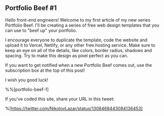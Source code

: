 ## Portfolio Beef #1

Hello front-end engineers! Welcome to my first article of my new series Portfolio Beef. I'll be creating a series of free web design templates that you can use to "beef up" your portfolio.

I encourage everyone to duplicate the template, code the website and upload it to Vercel, Netlify, or any other free hosting service. Make sure to keep an eye on all of the details, like colors, border radius, shadows and spacing. Try to make this design as pixel perfect as you can.

If you want to get notified when a new Portfolio Beef comes out, use the subscription box at the top of this post!

I wish you good luck!

%%[portfolio-beef-1]

If you've coded this site, share your URL in this tweet:

%[https://twitter.com/NikolovLazar/status/1308468443084136453]